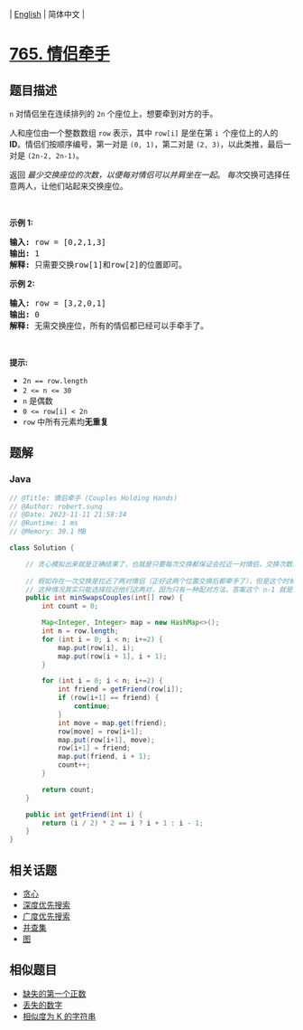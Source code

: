 
| [English](README_EN.md) | 简体中文 |

# [765. 情侣牵手](https://leetcode.cn//problems/couples-holding-hands/)

## 题目描述

<p><code>n</code> 对情侣坐在连续排列的 <code>2n</code>&nbsp;个座位上，想要牵到对方的手。</p>

<p>人和座位由一个整数数组 <code>row</code> 表示，其中 <code>row[i]</code> 是坐在第 <code>i </code>个座位上的人的 <strong>ID</strong>。情侣们按顺序编号，第一对是&nbsp;<code>(0, 1)</code>，第二对是&nbsp;<code>(2, 3)</code>，以此类推，最后一对是&nbsp;<code>(2n-2, 2n-1)</code>。</p>

<p>返回 <em>最少交换座位的次数，以便每对情侣可以并肩坐在一起</em>。 <i>每次</i>交换可选择任意两人，让他们站起来交换座位。</p>

<p>&nbsp;</p>

<p><strong>示例 1:</strong></p>

<pre>
<strong>输入:</strong> row = [0,2,1,3]
<strong>输出:</strong> 1
<strong>解释:</strong> 只需要交换row[1]和row[2]的位置即可。
</pre>

<p><strong>示例 2:</strong></p>

<pre>
<strong>输入:</strong> row = [3,2,0,1]
<strong>输出:</strong> 0
<strong>解释:</strong> 无需交换座位，所有的情侣都已经可以手牵手了。
</pre>

<p>&nbsp;</p>

<p><strong>提示:</strong></p>

<ul>
	<li><code>2n == row.length</code></li>
	<li><code>2 &lt;= n &lt;= 30</code></li>
	<li><code>n</code>&nbsp;是偶数</li>
	<li><code>0 &lt;= row[i] &lt; 2n</code></li>
	<li><code>row</code>&nbsp;中所有元素均<strong>无重复</strong></li>
</ul>


## 题解


### Java

```Java
// @Title: 情侣牵手 (Couples Holding Hands)
// @Author: robert.sunq
// @Date: 2023-11-11 21:58:34
// @Runtime: 1 ms
// @Memory: 39.1 MB

class Solution {

    // 贪心模拟出来就是正确结果了，也就是只要每次交换都保证会拉近一对情侣，交换次数就是最少的
    
    // 假如存在一次交换是拉近了两对情侣（正好这两个位置交换后都牵手了），但是这个时候用贪心只拉近了一对情侣，那交换次数不就变多了吗？
    // 这种情况其实只能选择拉近他们这两对，因为只有一种配对方法，答案这个 n-1 就是最后一次一定是满足两队的
    public int minSwapsCouples(int[] row) {
        int count = 0;

        Map<Integer, Integer> map = new HashMap<>();
        int n = row.length;
        for (int i = 0; i < n; i+=2) {
            map.put(row[i], i);
            map.put(row[i + 1], i + 1);
        }

        for (int i = 0; i < n; i+=2) {
            int friend = getFriend(row[i]);
            if (row[i+1] == friend) {
                continue;
            }
            int move = map.get(friend);
            row[move] = row[i+1];
            map.put(row[i+1], move);
            row[i+1] = friend;
            map.put(friend, i + 1);
            count++;
        }

        return count;
    }

    public int getFriend(int i) {
        return (i / 2) * 2 == i ? i + 1 : i - 1;
    }
}
```



## 相关话题

- [贪心](https://leetcode.cn//tag/greedy)
- [深度优先搜索](https://leetcode.cn//tag/depth-first-search)
- [广度优先搜索](https://leetcode.cn//tag/breadth-first-search)
- [并查集](https://leetcode.cn//tag/union-find)
- [图](https://leetcode.cn//tag/graph)

## 相似题目


- [缺失的第一个正数](../first-missing-positive/README.md)
- [丢失的数字](../missing-number/README.md)
- [相似度为 K 的字符串](../k-similar-strings/README.md)

